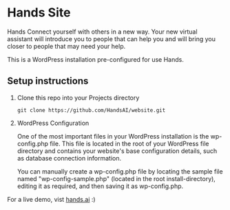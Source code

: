 # Hands Site #

Hands Connect yourself with others in a new way. Your new virtual assistant will introduce you to people that can help you and will bring you closer to people that may need your help. 

This is a WordPress installation pre-configured for use Hands.

## Setup instructions

1. Clone this repo into your Projects directory

    ```
    git clone https://github.com/HandsAI/website.git
    ```

2. WordPress Configuration

    One of the most important files in your WordPress installation is the wp-config.php file. This file is located in the root of your WordPress file directory and contains your website's base configuration details, such as database connection information.

    You can manually create a wp-config.php file by locating the sample file named "wp-config-sample.php" (located in the root install-directory), editing it as required, and then saving it as wp-config.php.



For a live demo, vist [hands.ai](http://hands.ai/) :)

